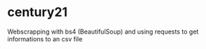 # century21
Webscrapping with bs4 (BeautifulSoup) and using requests to get informations to an csv file
